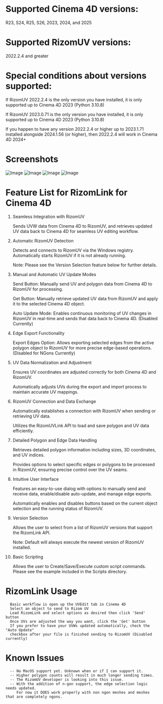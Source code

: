 # Supported Cinema 4D versions:
R23, S24, R25, S26, 2023, 2024, and 2025
# Supported RizomUV versions:
2022.2.4 and greater
# Special conditions about versions supported:
If RizomUV 2022.2.4 is the only version you have installed, it is only supported up to Cinema 4D 2023 (Python 3.10.8)

If RizomUV 2023.0.71 is the only version you have installed, it is only supported up to Cinema 4D 2023 (Python 3.10.8)

If you happen to have any version 2022.2.4 or higher up to 2023.1.71 installed alongside 2024.1.56 (or higher), then 2022.2.4 will work in Cinema 4D 2024+

# Screenshots
![Image](https://github.com/user-attachments/assets/ec45d9e8-0179-4fdf-a860-addeaee9763f)
![Image](https://github.com/user-attachments/assets/22eee534-30ae-4830-8926-052c244f43c3)
![Image](https://github.com/user-attachments/assets/39f9c270-3856-4a54-bd24-25a9cd332271)
![Image](https://github.com/user-attachments/assets/298ada5d-c80e-4c2e-964b-31972ab47a80)
# Feature List for RizomLink for Cinema 4D

1.	Seamless Integration with RizomUV

      Sends UVW data from Cinema 4D to RizomUV, and retrieves updated UV data back to Cinema 4D for seamless UV editing workflow.

2.	Automatic RizomUV Detection

      Detects and connects to RizomUV via the Windows registry. Automatically starts RizomUV if it is not already running.

	  Note: Please see the Version Selection feature below for further details.

3.	Manual and Automatic UV Update Modes

      Send Button: Manually send UV and polygon data from Cinema 4D to RizomUV for processing.

      Get Button: Manually retrieve updated UV data from RizomUV and apply it to the selected Cinema 4D object.

      Auto Update Mode: Enables continuous monitoring of UV changes in RizomUV in real-time and sends that data back to Cinema 4D. (Disabled Currently)

4.	Edge Export Functionality

      Export Edges Option: Allows exporting selected edges from the active polygon object to RizomUV for more precise edge-based operations. (Disabled for NGons Currently)

5.	UV Data Normalization and Adjustment

      Ensures UV coordinates are adjusted correctly for both Cinema 4D and RizomUV.

      Automatically adjusts UVs during the export and import process to maintain accurate UV mappings.

6.	RizomUV Connection and Data Exchange

      Automatically establishes a connection with RizomUV when sending or retrieving UV data.

      Utilizes the RizomUVLink API to load and save polygon and UV data efficiently.

7.	Detailed Polygon and Edge Data Handling

      Retrieves detailed polygon information including sizes, 3D coordinates, and UV indices.

      Provides options to select specific edges or polygons to be processed in RizomUV, ensuring precise control over the UV seams.

8.	Intuitive User Interface

      Features an easy-to-use dialog with options to manually send and receive data, enable/disable auto-update, and manage edge exports.

      Automatically enables and disables buttons based on the current object selection and the running status of RizomUV.

9.	Version Selection

      Allows the user to select from a list of RizomUV versions that support the RizomLink API.
	  
	  Note: Default will always execute the newest version of RizomUV installed.

10.	Basic Scripting

      Allows the user to Create/Save/Execute custom script commands. Please see the example included in the Scripts directory.


# RizomLink Usage
      Basic workflow is open up the UVEdit tab in Cinema 4D
      Select an object to send to Rizom UV
      Load RizomLink and select options as desired then click 'Send' button
      Once UVs are adjusted the way you want, click the 'Get' button
      If you prefer to have your UVWs updated automatically, check the "Auto Update"
      checkbox after your file is finished sending to RizomUV (Disabled currently)

# Known Issues
      -- No MacOS support yet. Unknown when or if I can support it.
      -- Higher polygon counts will result in much longer sending times.
      -- The RizomUV developer is looking into this issue.
      -- With the addition of n-gon support, the edge selection logic needs updated.
         For now it DOES work properly with non ngon meshes and meshes that are completely ngons.
